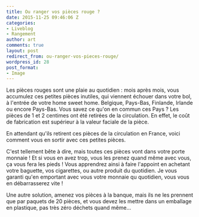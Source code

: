 ```yaml
---
title: Ou ranger vos pièces rouge ?
date: 2015-11-25 09:46:06 Z
categories:
- Liveblog
- Rangement
author: art
comments: true
layout: post
redirect_from: ou-ranger-vos-pieces-rouge/
wordpress_id: 28
post_format:
- Image
---
```


Les pièces rouges sont une plaie au quotidien : mois après mois, vous accumulez ces petites pièces inutiles, qui viennent échouer dans votre bol, à l'entrée de votre home sweet home. Belgique, Pays-Bas, Finlande, Irlande ou encore Pays-Bas. Vous savez ce qu'on en commun ces Pays ? Les pièces de 1 et 2 centimes ont été retirées de la circulation. En effet, le coût de fabrication est supérieur à la valeur faciale de la pièce.

En attendant qu'ils retirent ces pièces de la circulation en France, voici comment vous en sortir avec ces petites pièces.

C'est tellement bête à dire, mais toutes ces pièces vont dans votre porte monnaie ! Et si vous en avez trop, vous les prenez quand même avec vous, ça vous fera les pieds ! Vous apprendrez ainsi à faire l'appoint en achetant votre baguette, vos cigarettes, ou autre produit du quotidien. Je vous garanti qu'en emportant avec vous votre monnaie qu quotidien, vous vous en débarrasserez vite !

Une autre solution, amenez vos pièces à la banque, mais ils ne les prennent que par paquets de 20 pièces, et vous devez les mettre dans un emballage en plastique, pas très zéro déchets quand même...
